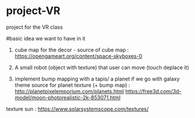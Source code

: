 # project-VR
project for the VR class

#basic idea we want to have in it
1. cube map for the decor - source of cube map  : https://opengameart.org/content/space-skyboxes-0
2. A small robot (object with texture) that user can move (touch deplace it)

3. implement bump mapping with a tapis/ a planet if we go with galaxy theme 
source for planet texture (+ bump map) : http://planetpixelemporium.com/planets.html
  https://free3d.com/3d-model/moon-photorealistic-2k-853071.html

texture sun : https://www.solarsystemscope.com/textures/

